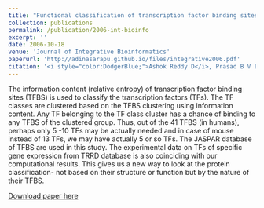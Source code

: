 ```yaml
---
title: "Functional classification of transcription factor binding sites: Information content as a metric"
collection: publications
permalink: /publication/2006-int-bioinfo
excerpt: ''
date: 2006-10-18
venue: 'Journal of Integrative Bioinformatics'
paperurl: 'http://adinasarapu.github.io/files/integrative2006.pdf'
citation: '<i style="color:DodgerBlue;">Ashok Reddy D</i>, Prasad B V L S and Mitra C K. (2006). &quot;Functional classification of transcription factor binding sites: Information content as a metric.&quot; <i>Journal of Integrative Bioinformatics</i>. 3(1), 0020.'
---
```

The information content (relative entropy) of transcription factor binding sites (TFBS) is used to classify the transcription factors (TFs). The TF classes are clustered based on the TFBS clustering using information content. Any TF belonging to the TF class cluster has a chance of binding to any TFBS of the clustered group. Thus, out of the 41 TFBS (in humans), perhaps only 5 -10 TFs may be actually needed and in case of mouse instead of 13 TFs, we may have actually 5 or so TFs. The JASPAR database of TFBS are used in this study. The experimental data on TFs of specific gene expression from TRRD database is also coinciding with our computational results. This gives us a new way to look at the protein classification- not based on their structure or function but by the nature of their TFBS.

[Download paper here](http://adinasarapu.github.io/files/integrative2006.pdf)
